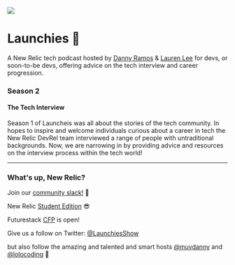 ![](https://pbs.twimg.com/profile_banners/1349418374313496578/1644446374/1500x500)
# Launchies 🚀

A New Relic tech podcast hosted by [Danny Ramos](https://twitter.com/muydanny) &amp; [Lauren Lee](https://twitter.com/LoLoCoding) for devs, or soon-to-be devs, offering advice on the tech interview and career progression.

### Season 2
#### The Tech Interview

Season 1 of Launcheis was all about the stories of the tech community. In hopes to inspire and welcome individuals curious about a career in tech the New Relic DevRel team interviewed a range of people with untraditional backgrounds. Now, we are narrowing in by providing advice and resources on the interview process within the tech world!

---

### What's up, New Relic? 

Join our [community slack!](bit.ly/NRslack) 🤖

New Relic [Student Edition](https://developer.newrelic.com/students/) 😎

Futurestack [CFP](https://web.cvent.com/event/cb0816b2-21d0-4aba-8dd4-021c83deb937/summary) is open!


Give us a follow on Twitter: [@LaunchiesShow](https://twitter.com/LaunchiesShow)

but also follow the amazing and talented and smart hosts [@muydanny](https://twitter.com/muydanny) and [@lolocoding](https://twitter.com/LoLoCoding) 😤
